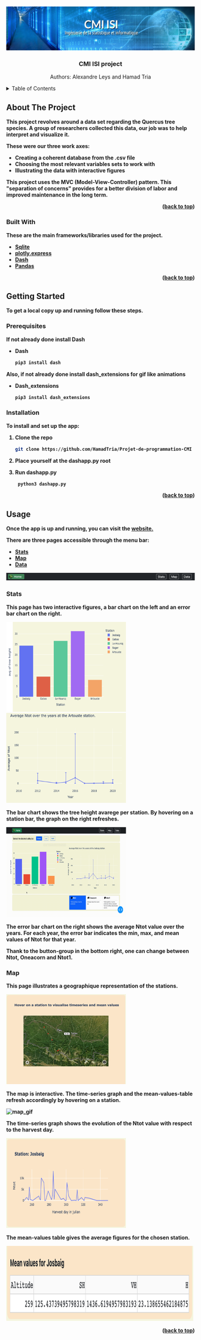 <div id="top"></div>

<!-- PROJECT LOGO -->
<br/>
<div align="center">
  <a href="https://uf-mi.u-bordeaux.fr/sites/cmi-isi/">
    <img src="assets/image/logo_cmi.jpeg" alt="Logo">
  </a>

  <h3 align="center">CMI ISI project</h3>

  <p align="center">
    Authors: Alexandre Leys and Hamad Tria
  </p>
</div>



<!-- TABLE OF CONTENTS -->
<details>
  <summary>Table of Contents <strong></summary>
  <ol>
    <li>
      <a href="#about-the-project">About The Project</a>
      <ul>
        <li><a href="#built-with">Built With</a></li>
      </ul>
    </li>
    <li>
      <a href="#getting-started">Getting Started</a>
      <ul>
        <li><a href="#prerequisites">Prerequisites</a></li>
        <li><a href="#installation">Installation</a></li>
      </ul>
    </li>
    <li>
      <a href="#usage">Usage</a>
      <ul>
        <li><a href="#stats">Stats</a></li>
        <li><a href="#map">Map</a></li>
      </ul>
    </li>
  </ol>
</details>



<!-- ABOUT THE PROJECT -->
## About The Project

This project revolves around a data set regarding the Quercus tree species. A group of researchers collected this data, our job was to help interpret and visualize it.

These were our three work axes:
* Creating a coherent database from the .csv file
* Choosing the most relevant variables sets to work with 
* Illustrating the data with interactive figures

This project uses the MVC (Model-View-Controller) pattern. This "separation of concerns" provides for a better division of labor and improved maintenance in the long term.

<p align="right">(<a href="#top">back to top</a>)</p>



### Built With

These are the main frameworks/libraries used for the project.

* [Sqlite](https://www.sqlite.org/)
* [plotly.express](https://plotly.com/python/plotly-express/)
* [Dash](https://plotly.com/dash/)
* [Pandas](https://pandas.pydata.org/)

<p align="right">(<a href="#top">back to top</a>)</p>



<!-- GETTING STARTED -->
## Getting Started

To get a local copy up and running follow these steps.

### Prerequisites

If not already done install Dash
* Dash
  ```sh
  pip3 install dash
  ```
Also, if not already done install dash_extensions for gif like animations
* Dash_extensions
  ```sh
  pip3 install dash_extensions
  ```

### Installation

To install and set up the app:

1. Clone the repo
   ```sh
   git clone https://github.com/HamadTria/Projet-de-programmation-CMI
   ```
2. Place yourself at the dashapp.py root

3. Run dashapp.py
   ```sh
    python3 dashapp.py
   ```

<p align="right">(<a href="#top">back to top</a>)</p>


<!-- USAGE EXAMPLES -->
## Usage

Once the app is up and running, you can visit the <a href="http://127.0.0.1:8050/">website.</a>

There are three pages accessible through the menu bar:

* <a href="http://127.0.0.1:8050/stats">Stats</a>
* <a href="http://127.0.0.1:8050/map">Map</a>
* <a href="http://127.0.0.1:8050/data">Data</a>

<img src="assets/image/menu_bar.png" alt="menu_bar">

### Stats

This page has two interactive figures, a bar chart on the left and an error bar chart on the right.

<img width="320" height="240" src="assets/image/bar_chart.png" alt="bar chart">
<img width="320" height="240" src="assets/image/error_bar_chart.png" alt="error bar chart">

The bar chart shows the tree height avarege per station. By hovering on a station bar, the graph on the right refreshes.

<img width="320" height="240" src="assets/image/bar_chart_gif.gif" alt="bar_chart_gif">

The error bar chart on the right shows the average Ntot value over the years. For each year, the error bar indicates the min, max, and mean values of Ntot for that year.

Thank to the button-group in the bottom right, one can change between Ntot, Oneacorn and Ntot1.


### Map

This page illustrates a geographique representation of the stations. 

<img width="320" height="240" src="assets/image/map.png" alt="map">

The map is interactive. The time-series graph and the mean-values-table refresh accordingly by hovering on a station.

<img width="320" height="240" src="assets/image/map_gif.gif" alt="map_gif">

The time-series graph shows the evolution of the Ntot value with respect to the harvest day.

<img width="320" height="240" src="assets/image/time_series.png" alt="time-series">

The mean-values table gives the average figures for the chosen station.

<img width="500" height="200" src="assets/image/mean_values_table.png" alt="mean-values-table">

<p align="right">(<a href="#top">back to top</a>)</p>